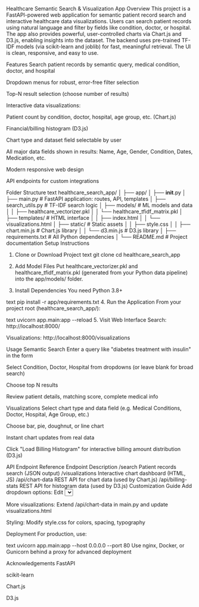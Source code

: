 Healthcare Semantic Search & Visualization App
Overview
This project is a FastAPI-powered web application for semantic patient record search and interactive healthcare data visualizations. Users can search patient records using natural language and filter by fields like condition, doctor, or hospital. The app also provides powerful, user-controlled charts via Chart.js and D3.js, enabling insights into the dataset. The backend uses pre-trained TF-IDF models (via scikit-learn and joblib) for fast, meaningful retrieval. The UI is clean, responsive, and easy to use.

Features
Search patient records by semantic query, medical condition, doctor, and hospital

Dropdown menus for robust, error-free filter selection

Top-N result selection (choose number of results)

Interactive data visualizations:

Patient count by condition, doctor, hospital, age group, etc. (Chart.js)

Financial/billing histogram (D3.js)

Chart type and dataset field selectable by user

All major data fields shown in results: Name, Age, Gender, Condition, Dates, Medication, etc.

Modern responsive web design

API endpoints for custom integrations

Folder Structure
text
healthcare_search_app/
│
├── app/
│   ├── __init__.py
│   ├── main.py                # FastAPI application: routes, API, templates
│   ├── search_utils.py        # TF-IDF search logic
│   ├── models/                # ML models and data
│   │   ├── healthcare_vectorizer.pkl
│   │   └── healthcare_tfidf_matrix.pkl
│   ├── templates/             # HTML interface
│   │   ├── index.html
│   │   └── visualizations.html
│   ├── static/                # Static assets
│   │   ├── style.css
│   │   ├── chart.min.js       # Chart.js library
│   │   └── d3.min.js          # D3.js library
│   ├── requirements.txt       # All Python dependencies
│
└── README.md                  # Project documentation
Setup Instructions
1. Clone or Download Project
text
git clone <your-repository-url>
cd healthcare_search_app
2. Add Model Files
Put healthcare_vectorizer.pkl and healthcare_tfidf_matrix.pkl (generated from your Python data pipeline) into the app/models/ folder.

3. Install Dependencies
You need Python 3.8+

text
pip install -r app/requirements.txt
4. Run the Application
From your project root (healthcare_search_app/):

text
uvicorn app.main:app --reload
5. Visit Web Interface
Search: http://localhost:8000/

Visualizations: http://localhost:8000/visualizations

Usage
Semantic Search
Enter a query like "diabetes treatment with insulin" in the form

Select Condition, Doctor, Hospital from dropdowns (or leave blank for broad search)

Choose top N results

Review patient details, matching score, complete medical info

Visualizations
Select chart type and data field (e.g. Medical Conditions, Doctor, Hospital, Age Group, etc.)

Choose bar, pie, doughnut, or line chart

Instant chart updates from real data

Click "Load Billing Histogram" for interactive billing amount distribution (D3.js)

API Endpoint Reference
Endpoint	Description
/search	Patient records search (JSON output)
/visualizations	Interactive chart dashboard (HTML, JS)
/api/chart-data	REST API for chart data (used by Chart.js)
/api/billing-stats	REST API for histogram data (used by D3.js)
Customization Guide
Add dropdown options: Edit <select>s in index.html to match your dataset values

More visualizations: Extend /api/chart-data in main.py and update visualizations.html

Styling: Modify style.css for colors, spacing, typography

Deployment
For production, use:

text
uvicorn app.main:app --host 0.0.0.0 --port 80
Use nginx, Docker, or Gunicorn behind a proxy for advanced deployment

Acknowledgements
FastAPI

scikit-learn

Chart.js

D3.js

